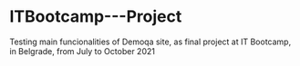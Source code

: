 # ITBootcamp---Project

Testing main funcionalities of Demoqa site, as final project at IT Bootcamp, in Belgrade, from July to October 2021
